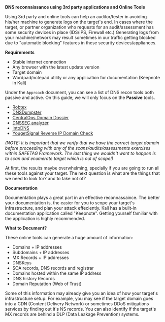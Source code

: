 **DNS reconnaissance using 3rd party applications and Online Tools**

Using 3rd party and online tools can help an auditor/tester in avoiding his/her machine to generate logs on the target's end. In cases where the target, or partner organization who requests for an audit/assessment has some security devices in place (IDS/IPS, Firewall etc.) Generating logs from your machine/network may result sometimes in our traffic getting blocked due to "automatic blocking" features in these security devices/appliances.

**Requirements**
  - Stable internet connection
  - Any browser with the latest update version 
  - Target domain
  - Wordpad/notepad utility or any application for documentation (Keepnote in Kali)
  
Under the ```Approach``` document, you can see a list of DNS recon tools both passive and active. On this guide, we will only focus on the **Passive** tools.

  - [Robtex](https://www.robtex.com)
  - [DNSDumpster](https://dnsdumpster.com)
  - [CentralOps Domain Dossier](https://centralops.net/co/DomainDossier.aspx)
  - [DNSSEC analyzer](http://dnssec-debugger.verisignlabs.com)
  - [IntoDNS](https://intodns.com)
  - [YougetSignal Reverse IP Domain Check](https://www.yougetsignal.com/tools/web-sites-on-web-server)

*(NOTE: It is important that we verify that we have the correct target domain before proceeding with any of the scans/audits/assessments exercises within SAFETAG Framework. The last thing we wouldn't want to happen is to scan and enumerate target which is out of scope!)*

At first, the results maybe overwhelming, specially if you are going to run all these tools against your target. The next question is what are the things that we need to look for? and to take not of?

**Documentation**

Documentation plays a great part in an effective reconnassaince. The better your documentation is, the easier for you to scope your target's infrastructure, and plan your attack effeciently. Kali has a built-in documentation application called "Keepnote". Getting yourself familiar with the application is highly recommended.

**What to Document?**
 
These online tools can generate a huge amount of information:

 - Domains + IP addresses
 - Subdomains + IP addresses
 - MX Records + IP addresses
 - DNSKeys
 - SOA records, DNS records and registrar
 - Domains hosted within the same IP address
 - DNS history Records
 - Domain Reputation (Web of Trust)
 
Some of this information may already give you an idea of how your target's infrastructure setup. For example, you may see if the target domain goes into a CDN (Content Delivery Network) or sometimes DDoS mitigations services by finding out it's NS records. You can also identify if the target's MX records are behind a DLP (Data Leakage Prevention) systems.

